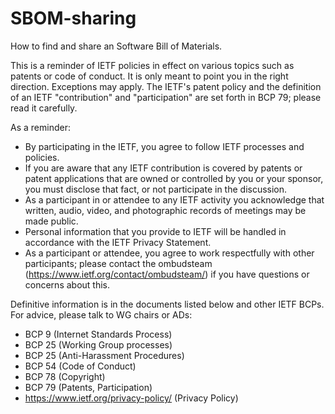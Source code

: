 # SBOM-sharing
How to find and share an Software Bill of Materials.

This is a reminder of IETF policies in effect on various topics such as patents or code of conduct. It is only meant to point you in the right direction. Exceptions may apply. The IETF's patent policy and the definition of an IETF "contribution" and "participation" are set forth in BCP 79; please read it carefully.

As a reminder:

 - By participating in the IETF, you agree to follow IETF processes and policies.
 - If you are aware that any IETF contribution is covered by patents or patent applications that are owned or controlled by you or your sponsor, you must disclose that fact, or not participate in the discussion.
 - As a participant in or attendee to any IETF activity you acknowledge that written, audio, video, and photographic records of meetings may be made public.
 - Personal information that you provide to IETF will be handled in accordance with the IETF Privacy Statement.
 - As a participant or attendee, you agree to work respectfully with other participants; please contact the ombudsteam (https://www.ietf.org/contact/ombudsteam/) if you have questions or concerns about this.

Definitive information is in the documents listed below and other IETF BCPs. For advice, please talk to WG chairs or ADs:

 - BCP 9 (Internet Standards Process)
 - BCP 25 (Working Group processes)
 - BCP 25 (Anti-Harassment Procedures)
 - BCP 54 (Code of Conduct)
 - BCP 78 (Copyright)
 - BCP 79 (Patents, Participation)
 - https://www.ietf.org/privacy-policy/ (Privacy Policy)
